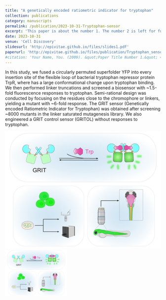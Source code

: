 ```yaml
---
title: "A genetically encoded ratiometric indicator for tryptophan"
collection: publications
category: manuscripts
permalink: /publication/2023-10-31-Tryptophan-sensor
excerpt: 'This paper is about the number 1. The number 2 is left for future work.'
date: 2023-10-31
venue: 'Cell Discovery'
slidesurl: 'http://epivitae.github.io/files/slides1.pdf'
paperurl: 'http://epivitae.github.io/files/publication/Tryptophan_sensor.pdf'
#citation: 'Your Name, You. (2009). &quot;Paper Title Number 1.&quot; <i>Journal 1</i>. 1(1).'
---
```


In this study, we fused a circularly permuted superfolder YFP into every insertion site of the flexible loop of bacterial tryptophan repressor protein TrpR, where has a large conformational change upon tryptophan binding. We then performed linker truncations and screened a biosensor with ~1.5-fold fluorescence responses to tryptophan. Semi-rational design was conducted by focusing on the residues close to the chromophore or linkers, yielding a mutant with ~6-fold response. The GRIT sensor (Genetically encoded Ratiometric Indicator for Tryptophan) was obtained after screening ~8000 mutants in the linker saturated mutagenesis library. We also engineered a GRIT control sensor (GRITOL) without responses to tryptophan.

![Trytophan sensor](/images/papers/GRIT.png)
<img src="/images/papers/GRIT.png" width="200px">
